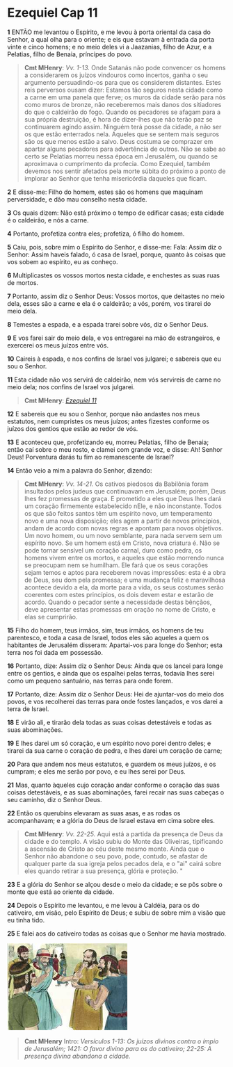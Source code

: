 # Ezequiel Cap 11

**1** 	ENTÃO me levantou o Espírito, e me levou à porta oriental da casa do Senhor, a qual olha para o oriente; e eis que estavam à entrada da porta vinte e cinco homens; e no meio deles vi a Jaazanias, filho de Azur, e a Pelatias, filho de Benaia, príncipes do povo.

> **Cmt MHenry**: *Vv. 1-13.* Onde Satanás não pode convencer os homens a considerarem os juízos vindouros como incertos, ganha o seu argumento persuadindo-os para que os considerem distantes. Estes reis perversos ousam dizer: Estamos tão seguros nesta cidade como a carne em uma panela que ferve; os muros da cidade serão para nós como muros de bronze, não receberemos mais danos dos sitiadores do que o caldeirão do fogo. Quando os pecadores se afagam para a sua própria destruição, é hora de dizer-lhes que não terão paz se continuarem agindo assim. Ninguém terá posse da cidade, a não ser os que estão enterrados nela. Aqueles que se sentem mais seguros são os que menos estão a salvo. Deus costuma se comprazer em apartar alguns pecadores para advertência de outros. Não se sabe ao certo se Pelatias morreu nessa época em Jerusalém, ou quando se aproximava o cumprimento da profecia. Como Ezequiel, também devemos nos sentir afetados pela morte súbita do próximo a ponto de implorar ao Senhor que tenha misericórdia daqueles que ficam.

**2** 	E disse-me: Filho do homem, estes são os homens que maquinam perversidade, e dão mau conselho nesta cidade.

**3** 	Os quais dizem: Não está próximo o tempo de edificar casas; esta cidade é o caldeirão, e nós a carne.

**4** 	Portanto, profetiza contra eles; profetiza, ó filho do homem.

**5** 	Caiu, pois, sobre mim o Espírito do Senhor, e disse-me: Fala: Assim diz o Senhor: Assim haveis falado, ó casa de Israel, porque, quanto às coisas que vos sobem ao espírito, eu as conheço.

**6** 	Multiplicastes os vossos mortos nesta cidade, e enchestes as suas ruas de mortos.

**7** 	Portanto, assim diz o Senhor Deus: Vossos mortos, que deitastes no meio dela, esses são a carne e ela é o caldeirão; a vós, porém, vos tirarei do meio dela.

**8** 	Temestes a espada, e a espada trarei sobre vós, diz o Senhor Deus.

**9** 	E vos farei sair do meio dela, e vos entregarei na mão de estrangeiros, e exercerei os meus juízos entre vós.

**10** 	Caireis à espada, e nos confins de Israel vos julgarei; e sabereis que eu sou o Senhor.

**11** 	Esta cidade não vos servirá de caldeirão, nem vós servireis de carne no meio dela; nos confins de Israel vos julgarei.

> **Cmt MHenry**: *[Ezequiel 11](../26A-Ez/11.md#0)*

**12** 	E sabereis que eu sou o Senhor, porque não andastes nos meus estatutos, nem cumpristes os meus juízos; antes fizestes conforme os juízos dos gentios que estão ao redor de vós.

**13** 	E aconteceu que, profetizando eu, morreu Pelatias, filho de Benaia; então caí sobre o meu rosto, e clamei com grande voz, e disse: Ah! Senhor Deus! Porventura darás tu fim ao remanescente de Israel?

**14** 	Então veio a mim a palavra do Senhor, dizendo:

> **Cmt MHenry**: *Vv. 14-21.* Os cativos piedosos da Babilônia foram insultados pelos judeus que continuavam em Jerusalém; porém, Deus lhes fez promessas de graça. E prometido a eles que Deus lhes dará um coração firmemente estabelecido nEle, e não inconstante. Todos os que são feitos santos têm um espírito novo, um temperamento novo e uma nova disposição; eles agem a partir de novos princípios, andam de acordo com novas regras e apontam para novos objetivos. Um novo homem, ou um novo semblante, para nada servem sem um espírito novo. Se um homem está em Cristo, nova criatura é. Não se pode tornar sensível um coração carnal, duro como pedra, os homens vivem entre os mortos, e aqueles que estão morrendo nunca se preocupam nem se humilham. Ele fará que os seus corações sejam temos e aptos para receberem novas impressões: esta é a obra de Deus, seu dom pela promessa; e uma mudança feliz e maravilhosa acontece devido a ela, da morte para a vida, os seus costumes serão coerentes com estes princípios, os dois devem estar e estarão de acordo. Quando o pecador sente a necessidade destas bênçãos, deve apresentar estas promessas em oração no nome de Cristo, e elas se cumprirão.

**15** 	Filho do homem, teus irmãos, sim, teus irmãos, os homens de teu parentesco, e toda a casa de Israel, todos eles são aqueles a quem os habitantes de Jerusalém disseram: Apartai-vos para longe do Senhor; esta terra nos foi dada em possessão.

**16** 	Portanto, dize: Assim diz o Senhor Deus: Ainda que os lancei para longe entre os gentios, e ainda que os espalhei pelas terras, todavia lhes serei como um pequeno santuário, nas terras para onde forem.

**17** 	Portanto, dize: Assim diz o Senhor Deus: Hei de ajuntar-vos do meio dos povos, e vos recolherei das terras para onde fostes lançados, e vos darei a terra de Israel.

**18** 	E virão ali, e tirarão dela todas as suas coisas detestáveis e todas as suas abominações.

**19** 	E lhes darei um só coração, e um espírito novo porei dentro deles; e tirarei da sua carne o coração de pedra, e lhes darei um coração de carne;

**20** 	Para que andem nos meus estatutos, e guardem os meus juízos, e os cumpram; e eles me serão por povo, e eu lhes serei por Deus.

**21** 	Mas, quanto àqueles cujo coração andar conforme o coração das suas coisas detestáveis, e as suas abominações, farei recair nas suas cabeças o seu caminho, diz o Senhor Deus.

**22** 	Então os querubins elevaram as suas asas, e as rodas os acompanhavam; e a glória do Deus de Israel estava em cima sobre eles.

> **Cmt MHenry**: *Vv. 22-25.* Aqui está a partida da presença de Deus da cidade e do templo. A visão subiu do Monte das Oliveiras, tipificando a ascensão de Cristo ao céu deste mesmo monte. Ainda que o Senhor não abandone o seu povo, pode, contudo, se afastar de qualquer parte da sua igreja pelos pecados dela, e o "ai" cairá sobre eles quando retirar a sua presença, glória e proteção. "

**23** 	E a glória do Senhor se alçou desde o meio da cidade; e se pôs sobre o monte que está ao oriente da cidade.

**24** 	Depois o Espírito me levantou, e me levou à Caldéia, para os do cativeiro, em visão, pelo Espírito de Deus; e subiu de sobre mim a visão que eu tinha tido.

**25** 	E falei aos do cativeiro todas as coisas que o Senhor me havia mostrado.

![](../Images/SweetPublishing/26-11-1.jpg) 


> **Cmt MHenry** Intro: *Versículos 1-13: Os juízos divinos contra o ímpio de Jerusalém; 14­21: O favor divino para os do cativeiro; 22-25: A presença divina abandona a cidade.*